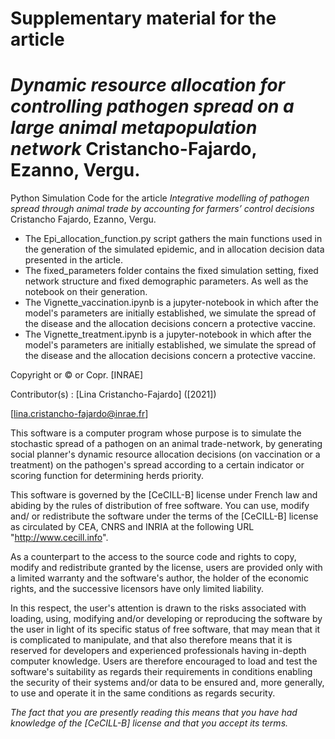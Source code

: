 # Supplementary material for the article
# *Dynamic resource allocation for controlling pathogen spread on a large animal metapopulation network* Cristancho-Fajardo, Ezanno, Vergu.
Python Simulation Code  for the article *Integrative modelling of pathogen spread through animal trade by accounting for farmers’ control decisions* Cristancho Fajardo, Ezanno, Vergu.

- The Epi_allocation_function.py script gathers the main functions used in the generation of the simulated epidemic, and in allocation decision data presented in the article.
- The fixed_parameters folder contains the fixed simulation setting, fixed network structure and fixed demographic parameters. As well as the notebook on their generation. 
- The Vignette_vaccination.ipynb is a jupyter-notebook in which after the model's parameters are initially established, we simulate the spread of the disease and the allocation decisions concern a protective vaccine.
- The Vignette_treatment.ipynb is a jupyter-notebook in which after the model's parameters are initially established, we simulate the spread of the disease and the allocation decisions concern a protective vaccine.

Copyright or © or Copr. [INRAE]

Contributor(s) : [Lina Cristancho-Fajardo]  ([2021])

[lina.cristancho-fajardo@inrae.fr]

This software is a computer program whose purpose is to simulate the stochastic spread of a pathogen on an animal trade-network, by generating social planner's dynamic resource allocation decisions (on vaccination or a treatment) on the pathogen's spread according to a certain indicator or scoring function for determining herds priority. 

This software is governed by the [CeCILL-B] license under French law and
abiding by the rules of distribution of free software.  You can  use, 
modify and/ or redistribute the software under the terms of the [CeCILL-B]
license as circulated by CEA, CNRS and INRIA at the following URL
"http://www.cecill.info". 

As a counterpart to the access to the source code and  rights to copy,
modify and redistribute granted by the license, users are provided only
with a limited warranty  and the software's author,  the holder of the
economic rights,  and the successive licensors  have only  limited
liability. 

In this respect, the user's attention is drawn to the risks associated
with loading,  using,  modifying and/or developing or reproducing the
software by the user in light of its specific status of free software,
that may mean  that it is complicated to manipulate,  and  that  also
therefore means  that it is reserved for developers  and  experienced
professionals having in-depth computer knowledge. Users are therefore
encouraged to load and test the software's suitability as regards their
requirements in conditions enabling the security of their systems and/or 
data to be ensured and,  more generally, to use and operate it in the 
same conditions as regards security. 

*The fact that you are presently reading this means that you have had
knowledge of the [CeCILL-B] license and that you accept its terms.*
